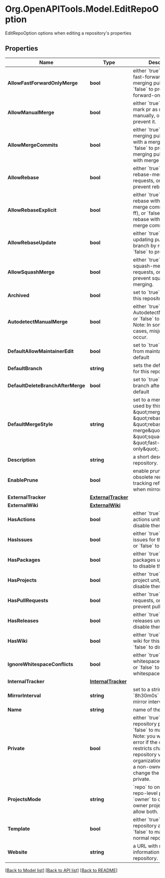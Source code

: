 # Org.OpenAPITools.Model.EditRepoOption
EditRepoOption options when editing a repository's properties

## Properties

Name | Type | Description | Notes
------------ | ------------- | ------------- | -------------
**AllowFastForwardOnlyMerge** | **bool** | either &#x60;true&#x60; to allow fast-forward-only merging pull requests, or &#x60;false&#x60; to prevent fast-forward-only merging. | [optional] 
**AllowManualMerge** | **bool** | either &#x60;true&#x60; to allow mark pr as merged manually, or &#x60;false&#x60; to prevent it. | [optional] 
**AllowMergeCommits** | **bool** | either &#x60;true&#x60; to allow merging pull requests with a merge commit, or &#x60;false&#x60; to prevent merging pull requests with merge commits. | [optional] 
**AllowRebase** | **bool** | either &#x60;true&#x60; to allow rebase-merging pull requests, or &#x60;false&#x60; to prevent rebase-merging. | [optional] 
**AllowRebaseExplicit** | **bool** | either &#x60;true&#x60; to allow rebase with explicit merge commits (- -no-ff), or &#x60;false&#x60; to prevent rebase with explicit merge commits. | [optional] 
**AllowRebaseUpdate** | **bool** | either &#x60;true&#x60; to allow updating pull request branch by rebase, or &#x60;false&#x60; to prevent it. | [optional] 
**AllowSquashMerge** | **bool** | either &#x60;true&#x60; to allow squash-merging pull requests, or &#x60;false&#x60; to prevent squash-merging. | [optional] 
**Archived** | **bool** | set to &#x60;true&#x60; to archive this repository. | [optional] 
**AutodetectManualMerge** | **bool** | either &#x60;true&#x60; to enable AutodetectManualMerge, or &#x60;false&#x60; to prevent it. Note: In some special cases, misjudgments can occur. | [optional] 
**DefaultAllowMaintainerEdit** | **bool** | set to &#x60;true&#x60; to allow edits from maintainers by default | [optional] 
**DefaultBranch** | **string** | sets the default branch for this repository. | [optional] 
**DefaultDeleteBranchAfterMerge** | **bool** | set to &#x60;true&#x60; to delete pr branch after merge by default | [optional] 
**DefaultMergeStyle** | **string** | set to a merge style to be used by this repository: \&quot;merge\&quot;, \&quot;rebase\&quot;, \&quot;rebase-merge\&quot;, \&quot;squash\&quot;, or \&quot;fast-forward-only\&quot;. | [optional] 
**Description** | **string** | a short description of the repository. | [optional] 
**EnablePrune** | **bool** | enable prune - remove obsolete remote-tracking references when mirroring | [optional] 
**ExternalTracker** | [**ExternalTracker**](ExternalTracker.md) |  | [optional] 
**ExternalWiki** | [**ExternalWiki**](ExternalWiki.md) |  | [optional] 
**HasActions** | **bool** | either &#x60;true&#x60; to enable actions unit, or &#x60;false&#x60; to disable them. | [optional] 
**HasIssues** | **bool** | either &#x60;true&#x60; to enable issues for this repository or &#x60;false&#x60; to disable them. | [optional] 
**HasPackages** | **bool** | either &#x60;true&#x60; to enable packages unit, or &#x60;false&#x60; to disable them. | [optional] 
**HasProjects** | **bool** | either &#x60;true&#x60; to enable project unit, or &#x60;false&#x60; to disable them. | [optional] 
**HasPullRequests** | **bool** | either &#x60;true&#x60; to allow pull requests, or &#x60;false&#x60; to prevent pull request. | [optional] 
**HasReleases** | **bool** | either &#x60;true&#x60; to enable releases unit, or &#x60;false&#x60; to disable them. | [optional] 
**HasWiki** | **bool** | either &#x60;true&#x60; to enable the wiki for this repository or &#x60;false&#x60; to disable it. | [optional] 
**IgnoreWhitespaceConflicts** | **bool** | either &#x60;true&#x60; to ignore whitespace for conflicts, or &#x60;false&#x60; to not ignore whitespace. | [optional] 
**InternalTracker** | [**InternalTracker**](InternalTracker.md) |  | [optional] 
**MirrorInterval** | **string** | set to a string like &#x60;8h30m0s&#x60; to set the mirror interval time | [optional] 
**Name** | **string** | name of the repository | [optional] 
**Private** | **bool** | either &#x60;true&#x60; to make the repository private or &#x60;false&#x60; to make it public. Note: you will get a 422 error if the organization restricts changing repository visibility to organization owners and a non-owner tries to change the value of private. | [optional] 
**ProjectsMode** | **string** | &#x60;repo&#x60; to only allow repo-level projects, &#x60;owner&#x60; to only allow owner projects, &#x60;all&#x60; to allow both. | [optional] 
**Template** | **bool** | either &#x60;true&#x60; to make this repository a template or &#x60;false&#x60; to make it a normal repository | [optional] 
**Website** | **string** | a URL with more information about the repository. | [optional] 

[[Back to Model list]](../README.md#documentation-for-models) [[Back to API list]](../README.md#documentation-for-api-endpoints) [[Back to README]](../README.md)

